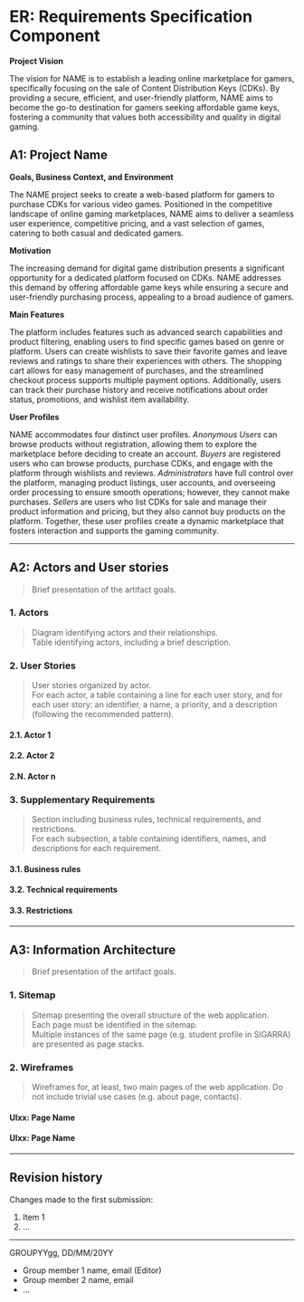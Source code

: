 # ER: Requirements Specification Component

**Project Vision**

The vision for NAME is to establish a leading online marketplace for gamers, specifically focusing on the sale of Content Distribution Keys (CDKs). By providing a secure, efficient, and user-friendly platform, NAME aims to become the go-to destination for gamers seeking affordable game keys, fostering a community that values both accessibility and quality in digital gaming.

## A1: Project Name

**Goals, Business Context, and Environment**

The NAME project seeks to create a web-based platform for gamers to purchase CDKs for various video games. Positioned in the competitive landscape of online gaming marketplaces, NAME aims to deliver a seamless user experience, competitive pricing, and a vast selection of games, catering to both casual and dedicated gamers.

**Motivation**

The increasing demand for digital game distribution presents a significant opportunity for a dedicated platform focused on CDKs. NAME addresses this demand by offering affordable game keys while ensuring a secure and user-friendly purchasing process, appealing to a broad audience of gamers.

**Main Features**

The platform includes features such as advanced search capabilities and product filtering, enabling users to find specific games based on genre or platform. Users can create wishlists to save their favorite games and leave reviews and ratings to share their experiences with others. The shopping cart allows for easy management of purchases, and the streamlined checkout process supports multiple payment options. Additionally, users can track their purchase history and receive notifications about order status, promotions, and wishlist item availability.

**User Profiles**

NAME accommodates four distinct user profiles. *Anonymous Users* can browse products without registration, allowing them to explore the marketplace before deciding to create an account. *Buyers* are registered users who can browse products, purchase CDKs, and engage with the platform through wishlists and reviews. *Administrators* have full control over the platform, managing product listings, user accounts, and overseeing order processing to ensure smooth operations; however, they cannot make purchases. *Sellers* are users who list CDKs for sale and manage their product information and pricing, but they also cannot buy products on the platform. Together, these user profiles create a dynamic marketplace that fosters interaction and supports the gaming community.

---


## A2: Actors and User stories

> Brief presentation of the artifact goals.


### 1. Actors

> Diagram identifying actors and their relationships.  
> Table identifying actors, including a brief description.


### 2. User Stories

> User stories organized by actor.  
> For each actor, a table containing a line for each user story, and for each user story: an identifier, a name, a priority, and a description (following the recommended pattern).

#### 2.1. Actor 1

#### 2.2. Actor 2

#### 2.N. Actor n


### 3. Supplementary Requirements

> Section including business rules, technical requirements, and restrictions.  
> For each subsection, a table containing identifiers, names, and descriptions for each requirement.

#### 3.1. Business rules

#### 3.2. Technical requirements

#### 3.3. Restrictions


---


## A3: Information Architecture

> Brief presentation of the artifact goals.


### 1. Sitemap

> Sitemap presenting the overall structure of the web application.  
> Each page must be identified in the sitemap.  
> Multiple instances of the same page (e.g. student profile in SIGARRA) are presented as page stacks.


### 2. Wireframes

> Wireframes for, at least, two main pages of the web application.
> Do not include trivial use cases (e.g. about page, contacts).


#### UIxx: Page Name

#### UIxx: Page Name


---


## Revision history

Changes made to the first submission:
1. Item 1
1. ...

***
GROUPYYgg, DD/MM/20YY

* Group member 1 name, email (Editor)
* Group member 2 name, email
* ...